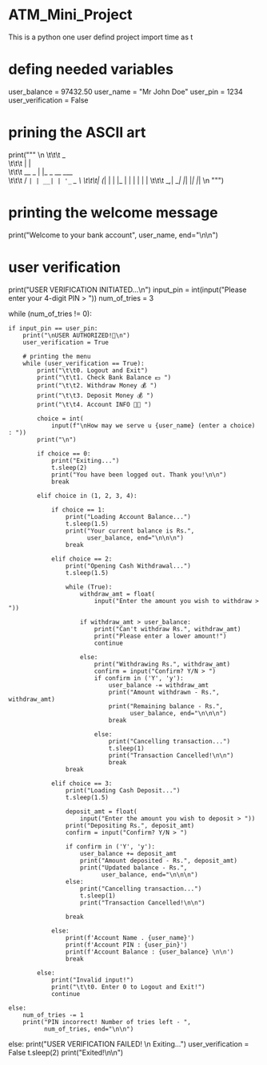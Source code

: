 # ATM_Mini_Project
This is a python one user defind project
import time as t

# defing needed variables
user_balance = 97432.50
user_name = "Mr John Doe"
user_pin = 1234
user_verification = False

# prining the ASCII art
print("""
\n
\t\t\t         _             
\t\t\t        | |            
\t\t\t  __ _  | |_   _ __ ___  
\t\t\t / _` | | __| | '_ ` _ \ 
\t\t\t| (_| | | |_  | | | | | |
\t\t\t \__,_|  \__| |_| |_| |_|
\n
""")

# printing the welcome message
print("Welcome to your bank account", user_name, end="\n\n")

# user verification
print("USER VERIFICATION INITIATED...\n")
input_pin = int(input("Please enter your 4-digit PIN > "))
num_of_tries = 3


while (num_of_tries != 0):

    if input_pin == user_pin:
        print("\nUSER AUTHORIZED!🎊\n")
        user_verification = True

        # printing the menu
        while (user_verification == True):
            print("\t\t0. Logout and Exit")
            print("\t\t1. Check Bank Balance 💵 ")
            print("\t\t2. Withdraw Money 💰 ")
            print("\t\t3. Deposit Money 💰 ")
            print("\t\t4. Account INFO 🧑‍🦰 ")

            choice = int(
                input(f"\nHow may we serve u {user_name} (enter a choice) : "))
            print("\n")

            if choice == 0:
                print("Exiting...")
                t.sleep(2)
                print("You have been logged out. Thank you!\n\n")
                break

            elif choice in (1, 2, 3, 4):

                if choice == 1:
                    print("Loading Account Balance...")
                    t.sleep(1.5)
                    print("Your current balance is Rs.",
                          user_balance, end="\n\n\n")
                    break

                elif choice == 2:
                    print("Opening Cash Withdrawal...")
                    t.sleep(1.5)

                    while (True):
                        withdraw_amt = float(
                            input("Enter the amount you wish to withdraw > "))

                        if withdraw_amt > user_balance:
                            print("Can't withdraw Rs.", withdraw_amt)
                            print("Please enter a lower amount!")
                            continue

                        else:
                            print("Withdrawing Rs.", withdraw_amt)
                            confirm = input("Confirm? Y/N > ")
                            if confirm in ('Y', 'y'):
                                user_balance -= withdraw_amt
                                print("Amount withdrawn - Rs.", withdraw_amt)
                                print("Remaining balance - Rs.",
                                      user_balance, end="\n\n\n")
                                break

                            else:
                                print("Cancelling transaction...")
                                t.sleep(1)
                                print("Transaction Cancelled!\n\n")
                                break
                    break

                elif choice == 3:
                    print("Loading Cash Deposit...")
                    t.sleep(1.5)

                    deposit_amt = float(
                        input("Enter the amount you wish to deposit > "))
                    print("Depositing Rs.", deposit_amt)
                    confirm = input("Confirm? Y/N > ")

                    if confirm in ('Y', 'y'):
                        user_balance += deposit_amt
                        print("Amount deposited - Rs.", deposit_amt)
                        print("Updated balance - Rs.",
                              user_balance, end="\n\n\n")
                    else:
                        print("Cancelling transaction...")
                        t.sleep(1)
                        print("Transaction Cancelled!\n\n")

                    break

                else:
                    print(f'Account Name . {user_name}')
                    print(f'Account PIN : {user_pin}')
                    print(f'Account Balance : {user_balance} \n\n')
                    break

            else:
                print("Invalid input!")
                print("\t\t0. Enter 0 to Logout and Exit!")
                continue

    else:
        num_of_tries -= 1
        print("PIN incorrect! Number of tries left - ",
              num_of_tries, end="\n\n")

else:
    print("USER VERIFICATION FAILED! \n Exiting...")
    user_verification = False
    t.sleep(2)
    print("Exited!\n\n")
